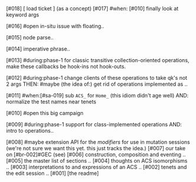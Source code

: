 [#018]       [ load ticket ]  (as a concept)
[#017]       #when: [#010] finally look at keyword args

[#016] #open in-situ issue with floating..

[#015]       node parse..

[#014]       imperative phrase..

[#013]   #during:phase-1
             for classic transitive collection-oriented operations, make
             these callbacks be hook-ins not hook-outs.

[#012]   #during:phase-1
             change clients of these operations to take qk's not 2 args THEN:
         #maybe (the idea of:) get rid of operations implemented as ..

[#011]   #when:[#sa-019] sub `ACS_` for `Home_` (this idiom didn't age well)
             AND: normalize the test names near tenets

[#010] #open this big campaign

[#009]   #during:phase-1 support for class-implemented operations
             AND: intro to operations..

[#008]   #maybe extension API for the *modifiers* for use in mutation sessions
             (we're not sure we want this yet. this just tracks the idea.)
[#007]       our take on [#br-002]#GEC (see)
[#006]       construction, composition and eventing ..
[#005]       the master list of sections ..
[#004]       thoughts on ACS isomorphisms ..
[#003]       interpretations to and expressions of an ACS ..
[#002]       tenets and the edit session ..
[#001]       [the readme]
